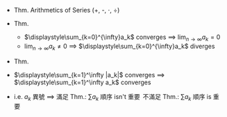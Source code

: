 
- Thm. Arithmetics of Series (+, -, $\cdot$, $\div$)

- Thm.
	- $\displaystyle\sum_{k=0}^{\infty}a_k$  converges $\implies$  $\displaystyle\lim_{n\to\infty}a_k=0$
	- $\displaystyle\lim_{n\to\infty}a_k\neq 0$ $\implies$ $\displaystyle\sum_{k=0}^{\infty}a_k$  diverges

- Thm.
- $\displaystyle\sum_{k=1}^\infty |a_k|$  converges  $\implies$  $\displaystyle\sum_{k=1}^\infty a_k$  converges
- i.e.  $a_k$ 異號 $\implies$ 滿足 Thm.:  $\sum a_k$ 順序 isn't 重要
                     $\,$不滿足 Thm.:  $\sum a_k$ 順序 is 重要